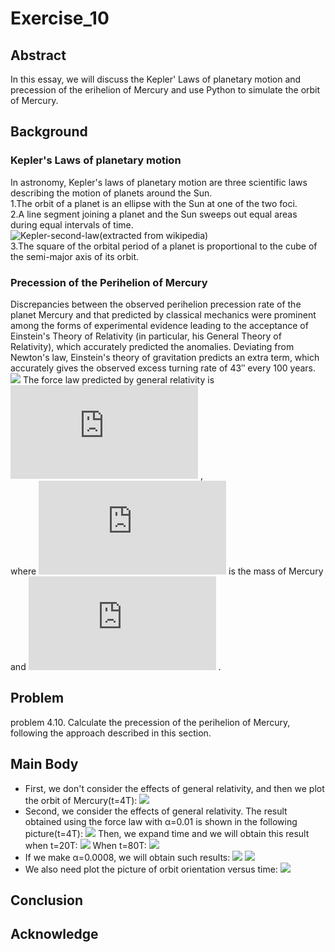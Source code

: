 # Exercise_10

## Abstract
In this essay, we will discuss the Kepler' Laws of planetary motion and precession of the erihelion of Mercury and use Python to simulate the orbit of Mercury.
![]()

## Background
### Kepler's Laws of planetary motion
In astronomy, Kepler's laws of planetary motion are three scientific laws describing the motion of planets around the Sun.<br>
1.The orbit of a planet is an ellipse with the Sun at one of the two foci.<br>
2.A line segment joining a planet and the Sun sweeps out equal areas during equal intervals of time.<br>
![Kepler-second-law(extracted from wikipedia)](https://github.com/Lyu-Wei/computational_physics_N2014301020069/blob/master/Exercise_10/Kepler-second-law.gif)<br>
3.The square of the orbital period of a planet is proportional to the cube of the semi-major axis of its orbit.<br>
### Precession of the Perihelion of Mercury
Discrepancies between the observed perihelion precession rate of the planet Mercury and that predicted by classical mechanics were prominent among the forms of experimental evidence leading to the acceptance of Einstein's Theory of Relativity (in particular, his General Theory of Relativity), which accurately predicted the anomalies. Deviating from Newton's law, Einstein's theory of gravitation predicts an extra term, which accurately gives the observed excess turning rate of 43″ every 100 years.<br>
![](https://github.com/Lyu-Wei/computational_physics_N2014301020069/blob/master/Exercise_10/Apsidendrehung.png)
The force law predicted by general relativity is<br>
![](http://latex.codecogs.com/gif.latex?F_G%5Capprox%20%5Cfrac%7BGM_SM_M%7D%7Br%5E2%7D%5Cleft%20%28%201&plus;%5Cfrac%7B%5Calpha%20%7D%7Br%5E2%7D%20%5Cright%20%29) ,<br>
where ![](http://latex.codecogs.com/gif.latex?M_M) is the mass of Mercury and ![](http://latex.codecogs.com/gif.latex?%5Calpha%20%5Capprox%201.1%5Ctimes%2010%5E%7B-8%7DAU%5E2) .

## Problem
problem 4.10. Calculate the precession of the perihelion of Mercury, following the approach described in this section.

## Main Body
* First, we don't consider the effects of general relativity, and then we plot the orbit of Mercury(t=4T):
  ![](https://github.com/Lyu-Wei/computational_physics_N2014301020069/blob/master/Exercise_10/o1.png)
* Second, we consider the effects of general relativity. The result obtained using the force law with α=0.01 is shown in the following picture(t=4T):
  ![](https://github.com/Lyu-Wei/computational_physics_N2014301020069/blob/master/Exercise_10/o2.png)
  Then, we expand time and we will obtain this result when t=20T:
  ![](https://github.com/Lyu-Wei/computational_physics_N2014301020069/blob/master/Exercise_10/o3b.png)
  When t=80T:
  ![](https://github.com/Lyu-Wei/computational_physics_N2014301020069/blob/master/Exercise_10/o4.png)
* If we make α=0.0008, we will obtain such results:
  ![](https://github.com/Lyu-Wei/computational_physics_N2014301020069/blob/master/Exercise_10/o11.jpg)
  ![](https://github.com/Lyu-Wei/computational_physics_N2014301020069/blob/master/Exercise_10/o12.jpg)
* We also need plot the picture of orbit orientation versus time:
  ![](https://github.com/Lyu-Wei/computational_physics_N2014301020069/blob/master/Exercise_10/o5.png)

## Conclusion

## Acknowledge
